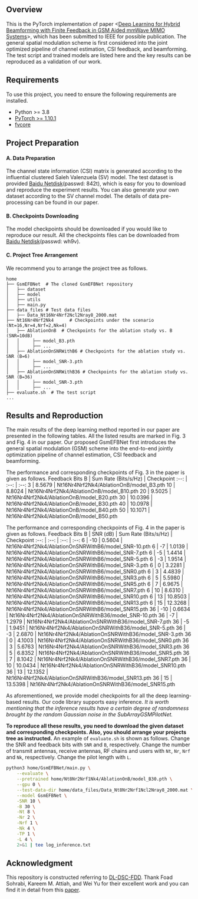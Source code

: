## Overview
This is the PyTorch implementation of paper <[Deep Learning for Hybrid Beamforming with Finite Feedback in GSM Aided mmWave MIMO Systems](https://arxiv.org/abs/2302.07601)>, which has been submitted to IEEE for possible publication. The general spatial modulation scheme is first considered into the joint optimized pipeline of channel estimation, CSI feedback, and beamforming. The test script and trained models are listed here and the key results can be reproduced as a validation of our work.

## Requirements

To use this project, you need to ensure the following requirements are installed.

- Python >= 3.8
- [PyTorch >= 1.10.1](https://pytorch.org/get-started/locally/)
- [fvcore](https://github.com/facebookresearch/fvcore)


## Project Preparation

#### A. Data Preparation
The channel state information (CSI) matrix is generated according to the influential clustered Saleh Valenzuela (SV) model. The test dataset is provided [Baidu Netdisk](https://pan.baidu.com/s/1WAdWAe10t5cmlq9M9hu1wg)(passwd: 842t), which is easy for you to download and reproduce the experiment results.
You can also generate your own dataset according to the SV channel model. The details of data pre-processing can be found in our paper.

#### B. Checkpoints Downloading
The model checkpoints should be downloaded if you would like to reproduce our result. All the checkpoints files can be downloaded from [Baidu Netdisk](https://pan.baidu.com/s/11Ml_UlQF2DJZkK95yoEMTQ)(passwd: wh9v).

#### C. Project Tree Arrangement
We recommend you to arrange the project tree as follows.

```
home
├── GsmEFBNet  # The cloned GsmEFBNet repository
│   ├── dataset
│   ├── model
│   ├── utils
│   ├── main.py
├── data_files # Test data files
│   ├── Data_Nt16Nr4Nrf2Ncl2Nray8_2000.mat
├── Nt16Nr4Nrf2Nk4      # Checkpoints under the scenario (Nt=16,Nr=4,Nrf=2,Nk=4)
│   ├── AblationOnB  # Checkpoints for the ablation study vs. B (SNR=10dB)
│   │     ├── model_B3.pth
│   │     ├── ...
│   ├── AblationOnSNRWithB6 # Checkpoints for the ablation study vs. SNR (B=6)
│   │     ├── model_SNR-3.pth
│   │     ├── ...
│   ├── AblationOnSNRWithB36 # Checkpoints for the ablation study vs. SNR (B=36)
│   │     ├── model_SNR-3.pth
│   │     ├── ...
├── evaluate.sh  # The test script
...
```

## Results and Reproduction

The main results of the deep learning method reported in our paper are presented in the following tables. All the listed results are marked in Fig. 3 and Fig. 4 in our paper. Our proposed GsmEFBNet first introduces the general spatial modulation (GSM) scheme into the end-to-end jointly optimization pipeline of channel estimation, CSI feedback and beamforming.

The performance and corresponding checkpoints of Fig. 3 in the paper is given as follows.
Feedback Bits B | Sum Rate (Bits/s/Hz) | Checkpoint
 :--: | :--: | :--:
3 | 8.5679 | Nt16Nr4Nrf2Nk4/AblationOnB/model_B3.pth
10 | 8.8024 | Nt16Nr4Nrf2Nk4/AblationOnB/model_B10.pth
20 | 9.5025 | Nt16Nr4Nrf2Nk4/AblationOnB/model_B20.pth
30 | 10.0396 | Nt16Nr4Nrf2Nk4/AblationOnB/model_B30.pth
40 | 10.0978 | Nt16Nr4Nrf2Nk4/AblationOnB/model_B40.pth
50 | 10.1071 | Nt16Nr4Nrf2Nk4/AblationOnB/model_B50.pth

The performance and corresponding checkpoints of Fig. 4 in the paper is given as follows.
Feedback Bits B | SNR (dB) | Sum Rate (Bits/s/Hz) | Checkpoint
 :--: | :--: | :--: | :--:
6 | -10 | 0.5604 | Nt16Nr4Nrf2Nk4/AblationOnSNRWithB6/model_SNR-10.pth
6 | -7 | 1.0139 | Nt16Nr4Nrf2Nk4/AblationOnSNRWithB6/model_SNR-7.pth
6 | -5 | 1.4414 | Nt16Nr4Nrf2Nk4/AblationOnSNRWithB6/model_SNR-5.pth
6 | -3 | 1.9514 | Nt16Nr4Nrf2Nk4/AblationOnSNRWithB6/model_SNR-3.pth
6 | 0 | 3.2281 | Nt16Nr4Nrf2Nk4/AblationOnSNRWithB6/model_SNR0.pth
6 | 3 | 4.4839 | Nt16Nr4Nrf2Nk4/AblationOnSNRWithB6/model_SNR3.pth
6 | 5 | 5.5980 | Nt16Nr4Nrf2Nk4/AblationOnSNRWithB6/model_SNR5.pth
6 | 7 | 6.9675 | Nt16Nr4Nrf2Nk4/AblationOnSNRWithB6/model_SNR7.pth
6 | 10 | 8.6310 | Nt16Nr4Nrf2Nk4/AblationOnSNRWithB6/model_SNR10.pth
6 | 13 | 10.8503 | Nt16Nr4Nrf2Nk4/AblationOnSNRWithB6/model_SNR13.pth
6 | 15 | 12.3268 | Nt16Nr4Nrf2Nk4/AblationOnSNRWithB6/model_SNR15.pth
36 | -10 | 0.6634 | Nt16Nr4Nrf2Nk4/AblationOnSNRWithB36/model_SNR-10.pth
36 | -7 | 1.2979 | Nt16Nr4Nrf2Nk4/AblationOnSNRWithB36/model_SNR-7.pth
36 | -5 | 1.9451 | Nt16Nr4Nrf2Nk4/AblationOnSNRWithB36/model_SNR-5.pth
36 | -3 | 2.6870 | Nt16Nr4Nrf2Nk4/AblationOnSNRWithB36/model_SNR-3.pth
36 | 0 | 4.1003 | Nt16Nr4Nrf2Nk4/AblationOnSNRWithB36/model_SNR0.pth
36 | 3 | 5.6763 | Nt16Nr4Nrf2Nk4/AblationOnSNRWithB36/model_SNR3.pth
36 | 5 | 6.8352 | Nt16Nr4Nrf2Nk4/AblationOnSNRWithB36/model_SNR5.pth
36 | 7 | 8.1042 | Nt16Nr4Nrf2Nk4/AblationOnSNRWithB36/model_SNR7.pth
36 | 10 | 10.0434 | Nt16Nr4Nrf2Nk4/AblationOnSNRWithB36/model_SNR10.pth
36 | 13 | 12.1352 | Nt16Nr4Nrf2Nk4/AblationOnSNRWithB36/model_SNR13.pth
36 | 15 | 13.5398 | Nt16Nr4Nrf2Nk4/AblationOnSNRWithB36/model_SNR15.pth

As aforementioned, we provide model checkpoints for all the deep learning-based results. Our code library supports easy inference. *It is worth mentioning that the inference results have a certain degree of randomness brought by the random Gaussian noise in the SubArrayGSMPilotNet.*

**To reproduce all these results, you need to download the given dataset and corresponding checkpoints. Also, you should arrange your projects tree as instructed.** An example of `evaluate.sh` is shown as follows.
Change the SNR and feedback bits with `SNR` and `B`, respectively. Change the number of transmit antennas, receive antennas, RF chains and users with `Nt`, `Nr`, `Nrf` and `Nk`, respectively. Change the pilot length with `L`.

``` bash
python3 home/GsmEFBNet/main.py \
    --evaluate \
    --pretrained home/Nt8Nr2Nrf1Nk4/AblationOnB/model_B30.pth \
    --gpu 0 \
    --test-data-dir home/data_files/Data_Nt8Nr2Nrf1Ncl2Nray8_2000.mat \
    --model GsmEFBNet \
    -SNR 10 \
    -B 30 \
    -Nt 8 \
    -Nr 2 \
    -Nrf 1 \
    -Nk 4 \
    -TP 1 \
    -L 4 \
    2>&1 | tee log_inference.txt
```

## Acknowledgment
This repository is constructed referring to [DL-DSC-FDD](https://github.com/foadsohrabi/DL-DSC-FDD-Massive-MIMO). Thank Foad Sohrabi, Kareem M. Attiah, and Wei Yu for their excellent work and you can find it in detail from this [paper](https://ieeexplore.ieee.org/document/9347820).
